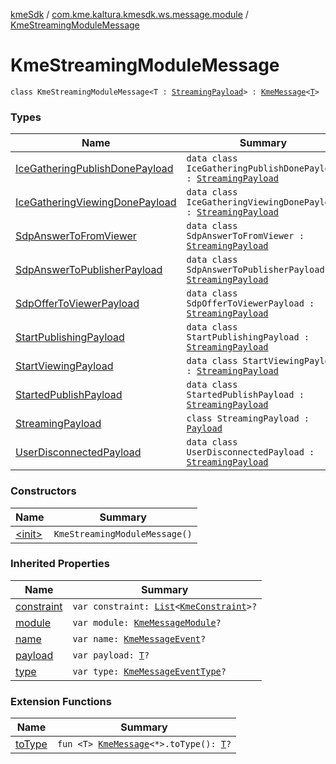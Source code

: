 [kmeSdk](../../index.md) / [com.kme.kaltura.kmesdk.ws.message.module](../index.md) / [KmeStreamingModuleMessage](./index.md)

# KmeStreamingModuleMessage

`class KmeStreamingModuleMessage<T : `[`StreamingPayload`](-streaming-payload/index.md)`> : `[`KmeMessage`](../../com.kme.kaltura.kmesdk.ws.message/-kme-message/index.md)`<`[`T`](index.md#T)`>`

### Types

| Name | Summary |
|---|---|
| [IceGatheringPublishDonePayload](-ice-gathering-publish-done-payload/index.md) | `data class IceGatheringPublishDonePayload : `[`StreamingPayload`](-streaming-payload/index.md) |
| [IceGatheringViewingDonePayload](-ice-gathering-viewing-done-payload/index.md) | `data class IceGatheringViewingDonePayload : `[`StreamingPayload`](-streaming-payload/index.md) |
| [SdpAnswerToFromViewer](-sdp-answer-to-from-viewer/index.md) | `data class SdpAnswerToFromViewer : `[`StreamingPayload`](-streaming-payload/index.md) |
| [SdpAnswerToPublisherPayload](-sdp-answer-to-publisher-payload/index.md) | `data class SdpAnswerToPublisherPayload : `[`StreamingPayload`](-streaming-payload/index.md) |
| [SdpOfferToViewerPayload](-sdp-offer-to-viewer-payload/index.md) | `data class SdpOfferToViewerPayload : `[`StreamingPayload`](-streaming-payload/index.md) |
| [StartPublishingPayload](-start-publishing-payload/index.md) | `data class StartPublishingPayload : `[`StreamingPayload`](-streaming-payload/index.md) |
| [StartViewingPayload](-start-viewing-payload/index.md) | `data class StartViewingPayload : `[`StreamingPayload`](-streaming-payload/index.md) |
| [StartedPublishPayload](-started-publish-payload/index.md) | `data class StartedPublishPayload : `[`StreamingPayload`](-streaming-payload/index.md) |
| [StreamingPayload](-streaming-payload/index.md) | `class StreamingPayload : `[`Payload`](../../com.kme.kaltura.kmesdk.ws.message/-kme-message/-payload/index.md) |
| [UserDisconnectedPayload](-user-disconnected-payload/index.md) | `data class UserDisconnectedPayload : `[`StreamingPayload`](-streaming-payload/index.md) |

### Constructors

| Name | Summary |
|---|---|
| [&lt;init&gt;](-init-.md) | `KmeStreamingModuleMessage()` |

### Inherited Properties

| Name | Summary |
|---|---|
| [constraint](../../com.kme.kaltura.kmesdk.ws.message/-kme-message/constraint.md) | `var constraint: `[`List`](https://kotlinlang.org/api/latest/jvm/stdlib/kotlin.collections/-list/index.html)`<`[`KmeConstraint`](../../com.kme.kaltura.kmesdk.ws.message.type/-kme-constraint/index.md)`>?` |
| [module](../../com.kme.kaltura.kmesdk.ws.message/-kme-message/module.md) | `var module: `[`KmeMessageModule`](../../com.kme.kaltura.kmesdk.ws.message/-kme-message-module/index.md)`?` |
| [name](../../com.kme.kaltura.kmesdk.ws.message/-kme-message/name.md) | `var name: `[`KmeMessageEvent`](../../com.kme.kaltura.kmesdk.ws.message/-kme-message-event/index.md)`?` |
| [payload](../../com.kme.kaltura.kmesdk.ws.message/-kme-message/payload.md) | `var payload: `[`T`](../../com.kme.kaltura.kmesdk.ws.message/-kme-message/index.md#T)`?` |
| [type](../../com.kme.kaltura.kmesdk.ws.message/-kme-message/type.md) | `var type: `[`KmeMessageEventType`](../../com.kme.kaltura.kmesdk.ws.message/-kme-message-event-type/index.md)`?` |

### Extension Functions

| Name | Summary |
|---|---|
| [toType](../../com.kme.kaltura.kmesdk/to-type.md) | `fun <T> `[`KmeMessage`](../../com.kme.kaltura.kmesdk.ws.message/-kme-message/index.md)`<*>.toType(): `[`T`](../../com.kme.kaltura.kmesdk/to-type.md#T)`?` |
